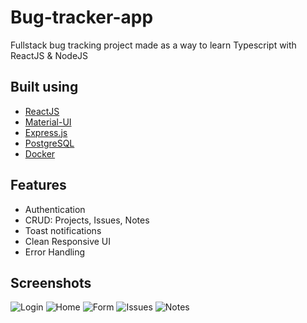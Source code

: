 # Bug-tracker-app

Fullstack bug tracking project made as a way to learn Typescript with ReactJS & NodeJS

## Built using

- [ReactJS](https://reactjs.org/)
- [Material-UI](https://material-ui.com/)
- [Express.js](https://expressjs.com/)
- [PostgreSQL](https://www.postgresql.org/)
- [Docker](https://www.docker.com/)

## Features

- Authentication
- CRUD: Projects, Issues, Notes
- Toast notifications
- Clean Responsive UI
- Error Handling

## Screenshots

![Login](https://github.com/svoglimacci/bug-tracker-app/tree/main/screenshots/login.png)
![Home](https://github.com/svoglimacci/bug-tracker-app/tree/main/screenshots/Home.png)
![Form](https://github.com/svoglimacci/bug-tracker-app/tree/main/screenshots/NewProject.png)
![Issues](https://github.com/svoglimacci/bug-tracker-app/tree/main/screenshots/Issues.png)
![Notes](https://github.com/svoglimacci/bug-tracker-app/tree/main/screenshots/Notes.png)


